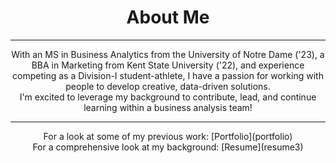 # <center>About Me</center>
<hr>

<center>With an MS in Business Analytics from the University of Notre Dame ('23), a BBA in Marketing from Kent State University ('22), and experience competing as a Division-I student-athlete, I have a passion for working with people to develop creative, data-driven solutions.</center>
<center>I'm excited to leverage my background to contribute, lead, and continue learning within a business analysis team!</center>

<hr>

<center>For a look at some of my previous work: [Portfolio](portfolio)</center>  
<center>For a comprehensive look at my background: [Resume](resume3)</center> 
